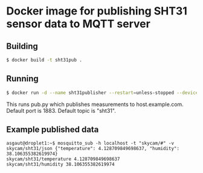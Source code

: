 # Docker image for publishing SHT31 sensor data to MQTT server

## Building

```sh
$ docker build -t sht31pub .
```

## Running

```sh
$ docker run -d --name sht31publisher --restart=unless-stopped --device /dev/i2c-1 sht31pub -s host.example.com -t skycam/sht31
```

This runs pub.py which publishes measurements to host.example.com.
Default port is 1883.
Default topic is "sht31".

## Example published data

```
asgaut@droplet1:~$ mosquitto_sub -h localhost -t "skycam/#" -v
skycam/sht31/json {"temperature": 4.128709849698637, "humidity": 38.106355382619974}
skycam/sht31/temperature 4.128709849698637
skycam/sht31/humidity 38.106355382619974
```
